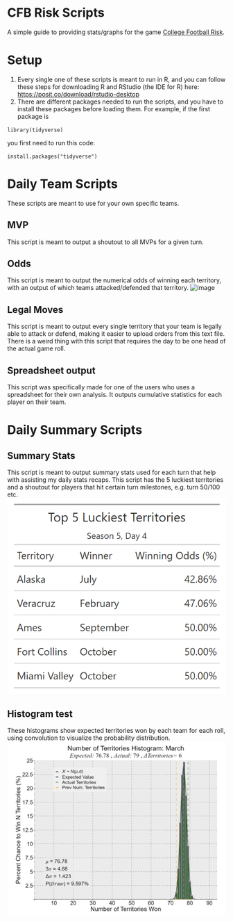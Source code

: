 # CFB Risk Scripts
A simple guide to providing stats/graphs for the game [College Football Risk](https://collegefootballrisk.com/).

# Setup
1. Every single one of these scripts is meant to run in R, and you can follow these steps for downloading R and RStudio (the IDE for R) here: https://posit.co/download/rstudio-desktop
2. There are different packages needed to run the scripts, and you have to install these packages before loading them. For example, if the first package is
```
library(tidyverse)
```
you first need to run this code: 
```
install.packages("tidyverse")
```
# Daily Team Scripts
These scripts are meant to use for your own specific teams. 
## MVP
This script is meant to output a shoutout to all MVPs for a given turn. 
## Odds
This script is meant to output the numerical odds of winning each territory, with an output of which teams attacked/defended that territory.
![image](https://github.com/user-attachments/assets/1483234f-9a53-4aa4-aac6-bf135e027b52)
## Legal Moves
This script is meant to output every single territory that your team is legally able to attack or defend, making it easier to upload orders from this text file. There is a weird thing with this script that requires the day to be one head of the actual game roll.
## Spreadsheet output
This script was specifically made for one of the users who uses a spreadsheet for their own analysis. It outputs cumulative statistics for each player on their team. 
# Daily Summary Scripts
## Summary Stats
This script is meant to output summary stats used for each turn that help with assisting my daily stats recaps. This script has the 5 luckiest territories and a shoutout for players that hit certain turn milestones, e.g. turn 50/100 etc.
![image](https://github.com/shen3340/CFB-Risk-Scripts/blob/321b3e6ae4ea39cde19c706c2344defa1f284702/Daily%20Summary%20Scripts/Images/5%20Luckiest%20Territories%20Season%205%2C%20Day%204.png)

## Histogram test
These histograms show expected territories won by each team for each roll, using convolution to visualize the probability distribution. 
![image](https://github.com/shen3340/CFB-Risk-Scripts/blob/ddedd2cd4d73d7fa302153d0eb1ba58a6d58b340/Archive/Month%20Risk/Day%2027/1_March.png)






